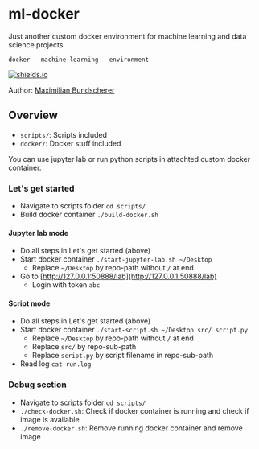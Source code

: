 # ml-docker

Just another custom docker environment for machine learning and data science projects

``docker - machine learning - environment``

[![shields.io](https://img.shields.io/badge/license-Apache2-blue.svg)](http://www.apache.org/licenses/LICENSE-2.0.txt)

Author: [Maximilian Bundscherer](https://bundscherer-online.de)

## Overview

- ``scripts/``: Scripts included
- ``docker/``: Docker stuff included

You can use jupyter lab or run python scripts in attachted custom docker container.

### Let's get started

- Navigate to scripts folder ``cd scripts/``
- Build docker container ``./build-docker.sh``

#### Jupyter lab mode

- Do all steps in Let's get started (above)
- Start docker container ``./start-jupyter-lab.sh ~/Desktop``
    - Replace ``~/Desktop`` by repo-path without ``/`` at end
- Go to [http://127.0.0.1:50888/lab](http://127.0.0.1:50888/lab)
    - Login with token ``abc``

#### Script mode

- Do all steps in Let's get started (above)
- Start docker container ``./start-script.sh ~/Desktop src/ script.py``
    - Replace ``~/Desktop`` by repo-path without ``/`` at end
    - Replace ``src/`` by repo-sub-path
    - Replace ``script.py`` by script filename in repo-sub-path
- Read log ``cat run.log``

### Debug section

- Navigate to scripts folder ``cd scripts/``
- ``./check-docker.sh``: Check if docker container is running and check if image is available
- ``./remove-docker.sh``: Remove running docker container and remove image